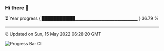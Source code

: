 ### Hi there 👋

⏳ Year progress { ███████████▁▁▁▁▁▁▁▁▁▁▁▁▁▁▁▁▁▁▁ } 36.79 %

---

⏰ Updated on Sun, 15 May 2022 06:28:20 GMT

![Progress Bar CI](https://github.com/ZhaoGui/ZhaoGui/workflows/Progress%20Bar%20CI/badge.svg)
